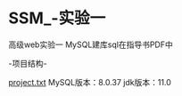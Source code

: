 # SSM_-实验一
高级web实验一
MySQL建库sql在指导书PDF中

-项目结构-

[project.txt](https://github.com/nekokami-99/SSM_-/files/11183060/project.txt)
MySQL版本：8.0.37 jdk版本：11.0 
